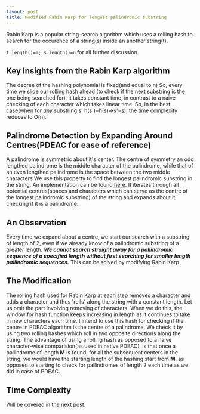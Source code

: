 ```yaml
---
layout: post
title: Modified Rabin Karp for longest palindromic substring
---
```


Rabin Karp is a popular string-search algorithm which uses a rolling hash to search for the occurence of a string(s) inside an another string(t).

`t.length()=m; s.length()=n` for all further discussion.

## Key Insights from the Rabin Karp algorithm

The degree of the hashing polynomial is fixed(and equal to n)
So, every time we slide our rolling hash ahead (to check if the next substring is the one being searched for), it takes constant time, in contrast to a naive checking of each character which takes linear time.
So, in the best case(when for *any* substring s' h(s')=h(s)=>s'=s), the time complexity reduces to O(n).

## Palindrome Detection by Expanding Around Centres(PDEAC for ease of reference)

A palindrome is symmetric about it's center. The centre of symmetry an odd lengthed palindrome is the middle character of the palindrome, while that of an even lengthed palindrome is the space between the two middle characters.We use this property to find the longest palindromic substring in the string. An implementation can be found [here](https://www.geeksforgeeks.org/longest-palindromic-substring-set-2/).
It iterates through all potential centres(spaces and characters which can serve as the centre of the longest palindromic substring) of the string and expands about it, checking if it is a palindrome.

## An Observation

Every time we expand about a centre, we start our search with a substring of length of 2, even if we already know of a palindromic substring of a greater length. ***We cannot search straight away for a pallindromic sequence of a specified length without first searching for smaller length pallindromic sequences.***
This can be solved by modifying Rabin Karp.

## The Modification

The rolling hash used for Rabin Karp at each step removes a character and adds a character and thus 'rolls' along the string with a constant length. Let us omit the part involving removing of characters. When we do this, the window for hash function keeps increasing in length as it continues to take in new characters each time.
I intend to use this hash for checking if the centre in PDEAC algorithm is the centre of a palindrome. We check it by using two rolling hashes which roll in two opposite directions along the string.
The advantage of using a rolling hash as opposed to a naive character-wise comparision(as used in native PDEAC), is that once a pallindrome of length **M** is found, for all the subsequent centers in the string, we would have the starting length of the hashing start from **M**, as opposed to starting to check for pallindromes of length 2 each time as we did in case of PDEAC.

## Time Complexity

Will be covered in the next post.
